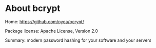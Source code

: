 About bcrypt
============

Home: https://github.com/pyca/bcrypt/

Package license: Apache License, Version 2.0

Summary: modern password hashing for your software and your servers
